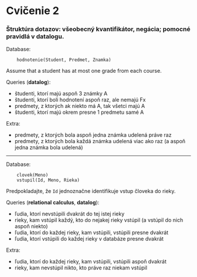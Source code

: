 # Cvičenie 2

### Štruktúra dotazov: všeobecný kvantifikátor, negácia; pomocné pravidlá v datalogu.

Database:
```
	hodnotenie(Student, Predmet, Znamka)
```
Assume that a student has at most one grade from each course.

Queries (**datalog**):
* študenti, ktorí majú aspoň 3 známky A
* študenti, ktorí boli hodnotení aspoň raz, ale nemajú Fx
* predmety, z ktorých ak niekto má A, tak všetci majú A
* študenti, ktorí majú okrem presne 1 predmetu samé A

Extra:
* predmety, z ktorých bola aspoň jedna známka udelená práve raz
* predmety, z ktorých bola každá známka udelená viac ako raz (a aspoň jedna známka bola udelená)

---

Database:
```
	clovek(Meno)
	vstupil(Id, Meno, Rieka)
```
Predpokladajte, že `Id` jednoznačne identifikuje vstup človeka do rieky.

Queries (**relational calculus**, **datalog**):
* ľudia, ktorí nevstúpili dvakrát do tej istej rieky
* rieky, kam vstúpil každý, kto do nejakej rieky vstúpil (a vstúpil do nich aspoň niekto)
* ľudia, ktorí do každej rieky, kam vstúpili, vstúpili presne dvakrát
* ľudia, ktorí vstúpili do každej rieky v databáze presne dvakrát

Extra:
* ľudia, ktorí do každej rieky, kam vstúpili, vstúpili aspoň dvakrát
* rieky, kam nevstúpil nikto, kto práve raz niekam vstúpil

